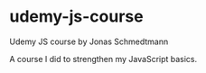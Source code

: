 # udemy-js-course
Udemy JS course by Jonas Schmedtmann

A course I did to strengthen my JavaScript basics.
